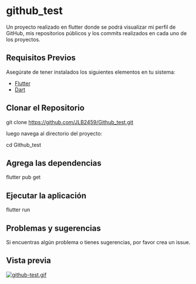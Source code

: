 # github_test

Un proyecto realizado en flutter donde se podrá visualizar mi perfil de GitHub, mis repositorios públicos y los commits realizados en cada uno de los proyectos.

## Requisitos Previos

Asegúrate de tener instalados los siguientes elementos en tu sistema:

- [Flutter](https://flutter.dev/docs/get-started/install)
- [Dart](https://dart.dev/get-dart)

## Clonar el Repositorio

git clone https://github.com/JLB2459/Github_test.git

luego navega al directorio del proyecto:

cd Github_test

## Agrega las dependencias

flutter pub get

## Ejecutar la aplicación

flutter run

## Problemas y sugerencias

Si encuentras algún problema o tienes sugerencias, por favor crea un issue.


## Vista previa

[![github-test.gif](https://i.postimg.cc/kXjNDCVh/github-test.gif)](https://postimg.cc/ppF51gJD)
